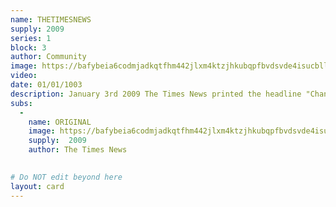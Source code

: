 ```yaml
---
name: THETIMESNEWS
supply: 2009
series: 1
block: 3
author: Community
image: https://bafybeia6codmjadkqtfhm442jlxm4ktzjhkubqpfbvdsvde4isucbll7qe.ipfs.nftstorage.link/
video: 
date: 01/01/1003
description: January 3rd 2009 The Times News printed the headline "Chancellor on brink of second bailout for banks". The same message satoshi issued in the genesis block of bitcoin. This is an evolving piece. Artists in the community make thier own creative iterations of the newspaper cover. The artists iteration is added to the original block and the artists piece is issued individually as a subassest with a supply of 2009 and sent to all holders of the grail, at the time of thier issuance. The remaining supply is then sent to the owner along with the ownership rights of the assest. Contribute your own version - Here
subs: 
  -
    name: ORIGINAL
    image: https://bafybeia6codmjadkqtfhm442jlxm4ktzjhkubqpfbvdsvde4isucbll7qe.ipfs.nftstorage.link/
    supply:  2009  
    author: The Times News
    

# Do NOT edit beyond here
layout: card
---
```


